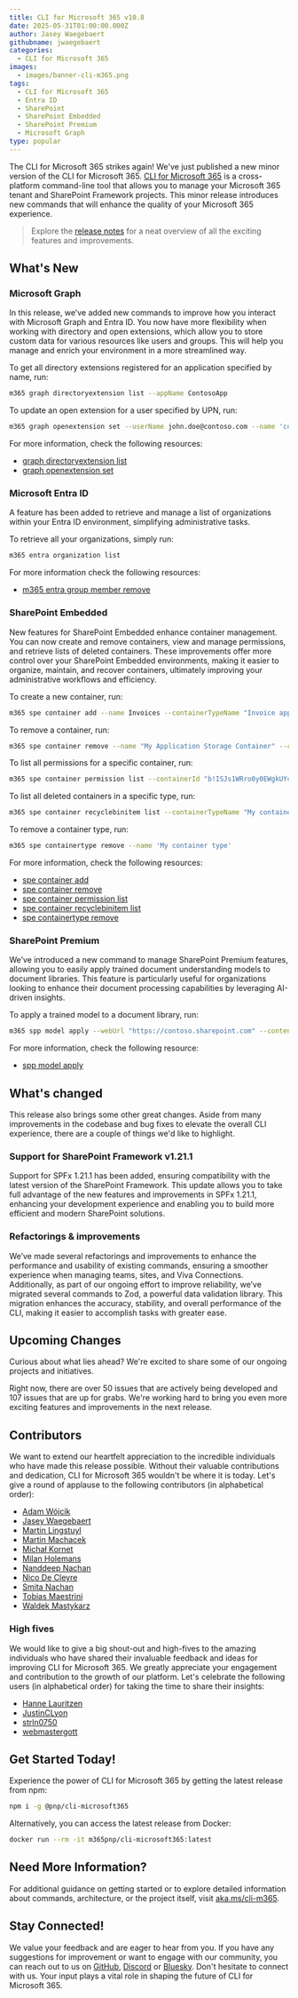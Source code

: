 ```yaml
---
title: CLI for Microsoft 365 v10.8
date: 2025-05-31T01:00:00.000Z
author: Jasey Waegebaert
githubname: jwaegebaert
categories:
  - CLI for Microsoft 365
images:
  - images/banner-cli-m365.png
tags:
  - CLI for Microsoft 365
  - Entra ID
  - SharePoint
  - SharePoint Embedded
  - SharePoint Premium
  - Microsoft Graph
type: popular
---
```


The CLI for Microsoft 365 strikes again! We've just published a new minor version of the CLI for Microsoft 365. [CLI for Microsoft 365](https://aka.ms/cli-m365) is a cross-platform command-line tool that allows you to manage your Microsoft 365 tenant and SharePoint Framework projects. This minor release introduces new commands that will enhance the quality of your Microsoft 365 experience.

> Explore the [release notes](https://aka.ms/cli-m365/notes) for a neat overview of all the exciting features and improvements. 

## What's New

### Microsoft Graph

In this release, we’ve added new commands to improve how you interact with Microsoft Graph and Entra ID. You now have more flexibility when working with directory and open extensions, which allow you to store custom data for various resources like users and groups. This will help you manage and enrich your environment in a more streamlined way.

To get all directory extensions registered for an application specified by name, run:

```sh
m365 graph directoryextension list --appName ContosoApp
```

To update an open extension for a user specified by UPN, run:

```sh
m365 graph openextension set --userName john.doe@contoso.com --name 'com.contoso.roamingSettings' --resourceType user --theme dark --color red --language English
```

For more information, check the following resources:

- [graph directoryextension list](https://pnp.github.io/cli-microsoft365/cmd/graph/directoryextension/directoryextension-list/)
- [graph openextension set](https://pnp.github.io/cli-microsoft365/cmd/graph/openextension/openextension-set/)


### Microsoft Entra ID

A feature has been added to retrieve and manage a list of organizations within your Entra ID environment, simplifying administrative tasks.

To retrieve all your organizations, simply run:

```sh
m365 entra organization list
```

For more information check the following resources:
- [m365 entra group member remove](https://pnp.github.io/cli-microsoft365/cmd/entra/organization/organization-list/)

### SharePoint Embedded

New features for SharePoint Embedded enhance container management. You can now create and remove containers, view and manage permissions, and retrieve lists of deleted containers. These improvements offer more control over your SharePoint Embedded environments, making it easier to organize, maintain, and recover containers, ultimately improving your administrative workflows and efficiency.

To create a new container, run:

```sh
m365 spe container add --name Invoices --containerTypeName "Invoice app container type"
```

To remove a container, run:

```sh
m365 spe container remove --name "My Application Storage Container" --containerTypeName "My Application Container Type"
```

To list all permissions for a specific container, run:

```sh
m365 spe container permission list --containerId "b!ISJs1WRro0y0EWgkUYcktDa0mE8zSlFEqFzqRn70Zwp1CEtDEBZgQICPkRbil_5Z"
```

To list all deleted containers in a specific type, run:

```sh
m365 spe container recyclebinitem list --containerTypeName "My container type name"
```

To remove a container type, run:

```sh
m365 spe containertype remove --name 'My container type'
```

For more information, check the following resources:
- [spe container add](https://pnp.github.io/cli-microsoft365/cmd/spe/container/container-add/)
- [spe container remove](https://pnp.github.io/cli-microsoft365/cmd/spe/container/container-remove/)
- [spe container permission list](https://pnp.github.io/cli-microsoft365/cmd/spe/container/permission-list/)
- [spe container recyclebinitem list](https://pnp.github.io/cli-microsoft365/cmd/spe/container/recyclebinitem-list/)
- [spe containertype remove](https://pnp.github.io/cli-microsoft365/cmd/spe/containertype/containertype-remove/)

### SharePoint Premium

We’ve introduced a new command to manage SharePoint Premium features, allowing you to easily apply trained document understanding models to document libraries. This feature is particularly useful for organizations looking to enhance their document processing capabilities by leveraging AI-driven insights.

To apply a trained model to a document library, run:

```sh
m365 spp model apply --webUrl "https://contoso.sharepoint.com" --contentCenterUrl "https://contoso.sharepoint.com/sites/ContentCenter" --title "ModelExample" --listTitle "Shared Documents"
```

For more information, check the following resource:
- [spp model apply](https://pnp.github.io/cli-microsoft365/cmd/spp/model/model-apply/)

## What's changed

This release also brings some other great changes. Aside from many improvements in the codebase and bug fixes to elevate the overall CLI experience, there are a couple of things we'd like to highlight.

### Support for SharePoint Framework v1.21.1

Support for SPFx 1.21.1 has been added, ensuring compatibility with the latest version of the SharePoint Framework. This update allows you to take full advantage of the new features and improvements in SPFx 1.21.1, enhancing your development experience and enabling you to build more efficient and modern SharePoint solutions.

### Refactorings & improvements

We’ve made several refactorings and improvements to enhance the performance and usability of existing commands, ensuring a smoother experience when managing teams, sites, and Viva Connections. Additionally, as part of our ongoing effort to improve reliability, we’ve migrated several commands to Zod, a powerful data validation library. This migration enhances the accuracy, stability, and overall performance of the CLI, making it easier to accomplish tasks with greater ease.

## Upcoming Changes

Curious about what lies ahead? We're excited to share some of our ongoing projects and initiatives.

Right now, there are over 50 issues that are actively being developed and 107 issues that are up for grabs. We're working hard to bring you even more exciting features and improvements in the next release.

## Contributors

We want to extend our heartfelt appreciation to the incredible individuals who have made this release possible. Without their valuable contributions and dedication, CLI for Microsoft 365 wouldn't be where it is today. Let's give a round of applause to the following contributors (in alphabetical order):

- [Adam Wójcik](https://github.com/Adam-it)
- [Jasey Waegebaert](https://github.com/Jwaegebaert)
- [Martin Lingstuyl](https://github.com/martinlingstuyl)
- [Martin Machacek](https://github.com/MartinM85)
- [Michał Kornet](https://github.com/mkm17)
- [Milan Holemans](https://github.com/milanholemans)
- [Nanddeep Nachan](https://github.com/nanddeepn)
- [Nico De Cleyre](https://github.com/nicodecleyre)
- [Smita Nachan](https://github.com/SmitaNachan)
- [Tobias Maestrini](https://github.com/tmaestrini)
- [Waldek Mastykarz](https://github.com/waldekmastykarz)

### High fives

We would like to give a big shout-out and high-fives to the amazing individuals who have shared their invaluable feedback and ideas for improving CLI for Microsoft 365. We greatly appreciate your engagement and contribution to the growth of our platform. Let's celebrate the following users (in alphabetical order) for taking the time to share their insights:

- [Hanne Lauritzen](https://github.com/MissHerku)
- [JustinCLyon](https://github.com/JustinCLyon)
- [strln0750](https://github.com/strln0750)
- [webmastergott](https://github.com/webmastergott)

## Get Started Today!

Experience the power of CLI for Microsoft 365 by getting the latest release from npm:

```bash
npm i -g @pnp/cli-microsoft365
```

Alternatively, you can access the latest release from Docker:

```bash
docker run --rm -it m365pnp/cli-microsoft365:latest
```

## Need More Information?

For additional guidance on getting started or to explore detailed information about commands, architecture, or the project itself, visit [aka.ms/cli-m365](https://aka.ms/cli-m365).

## Stay Connected!

We value your feedback and are eager to hear from you. If you have any suggestions for improvement or want to engage with our community, you can reach out to us on [GitHub](https://github.com/pnp/cli-microsoft365/issues), [Discord](https://aka.ms/cli-m365/discord) or [Bluesky](https://bsky.app/profile/climicrosoft365.bsky.social). Don't hesitate to connect with us. Your input plays a vital role in shaping the future of CLI for Microsoft 365.
